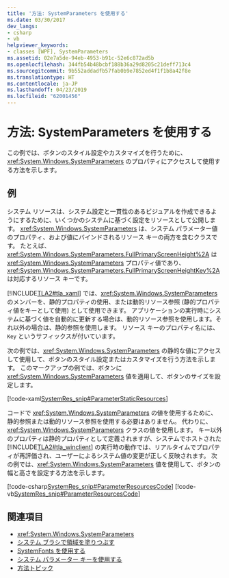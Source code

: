 ```yaml
---
title: '方法: SystemParameters を使用する'
ms.date: 03/30/2017
dev_langs:
- csharp
- vb
helpviewer_keywords:
- classes [WPF], SystemParameters
ms.assetid: 02e7a5de-94eb-4953-b91c-52e6c872ad5b
ms.openlocfilehash: 344fb54b48bcbf188b36a29d8205c21deff713c4
ms.sourcegitcommit: 9b552addadfb57fab0b9e7852ed4f1f1b8a42f8e
ms.translationtype: HT
ms.contentlocale: ja-JP
ms.lasthandoff: 04/23/2019
ms.locfileid: "62001456"
---
```

# <a name="how-to-use-systemparameters"></a>方法: SystemParameters を使用する
この例では、ボタンのスタイル設定やカスタマイズを行うために、<xref:System.Windows.SystemParameters> のプロパティにアクセスして使用する方法を示します。  
  
## <a name="example"></a>例  
 システム リソースは、システム設定と一貫性のあるビジュアルを作成できるようにするために、いくつかのシステムに基づく設定をリソースとして公開します。 <xref:System.Windows.SystemParameters> は、システム パラメーター値のプロパティ、および値にバインドされるリソース キーの両方を含むクラスです。 たとえば、<xref:System.Windows.SystemParameters.FullPrimaryScreenHeight%2A> は <xref:System.Windows.SystemParameters> プロパティ値であり、<xref:System.Windows.SystemParameters.FullPrimaryScreenHeightKey%2A> は対応するリソース キーです。  
  
 [!INCLUDE[TLA2#tla_xaml](../../../../includes/tla2sharptla-xaml-md.md)] では、<xref:System.Windows.SystemParameters> のメンバーを、静的プロパティの使用、または動的リソース参照 (静的プロパティ値をキーとして使用) として使用できます。 アプリケーションの実行時にシステムに基づく値を自動的に更新する場合は、動的リソース参照を使用します。それ以外の場合は、静的参照を使用します。 リソース キーのプロパティ名には、`Key` というサフィックスが付いています。  
  
 次の例では、<xref:System.Windows.SystemParameters> の静的な値にアクセスして使用して、ボタンのスタイル設定またはカスタマイズを行う方法を示します。 このマークアップの例では、ボタンに <xref:System.Windows.SystemParameters> 値を適用して、ボタンのサイズを設定します。  
  
 [!code-xaml[SystemRes_snip#ParameterStaticResources](~/samples/snippets/csharp/VS_Snippets_Wpf/SystemRes_snip/CSharp/Pane1.xaml#parameterstaticresources)]  
  
 コードで <xref:System.Windows.SystemParameters> の値を使用するために、静的参照または動的リソース参照を使用する必要はありません。 代わりに、<xref:System.Windows.SystemParameters> クラスの値を使用します。 キー以外のプロパティは静的プロパティとして定義されますが、システムでホストされた [!INCLUDE[TLA2#tla_winclient](../../../../includes/tla2sharptla-winclient-md.md)] の実行時の動作では、リアルタイムでプロパティが再評価され、ユーザーによるシステム値の変更が正しく反映されます。 次の例では、<xref:System.Windows.SystemParameters> 値を使用して、ボタンの幅と高さを設定する方法を示します。  
  
 [!code-csharp[SystemRes_snip#ParameterResourcesCode](~/samples/snippets/csharp/VS_Snippets_Wpf/SystemRes_snip/CSharp/Pane1.xaml.cs#parameterresourcescode)]
 [!code-vb[SystemRes_snip#ParameterResourcesCode](~/samples/snippets/visualbasic/VS_Snippets_Wpf/SystemRes_snip/VisualBasic/Pane1.xaml.vb#parameterresourcescode)]  
  
## <a name="see-also"></a>関連項目

- <xref:System.Windows.SystemParameters>
- [システム ブラシで領域を塗りつぶす](../graphics-multimedia/how-to-paint-an-area-with-a-system-brush.md)
- [SystemFonts を使用する](how-to-use-systemfonts.md)
- [システム パラメーター キーを使用する](how-to-use-system-parameters-keys.md)
- [方法トピック](resources-how-to-topics.md)
